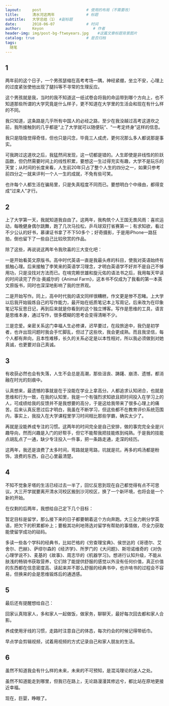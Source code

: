 ```yaml
---
layout:     post                    # 使用的布局（不需要改）
title:      清水河这两年              # 标题 
subtitle:   大学总结（1） #副标题
date:       2018-06-07              # 时间
author:     Keyon                      # 作者
header-img: img/post-bg-ftwoyears.jpg    #这篇文章标题背景图片
catalog: true                       # 是否归档
tags:
  随笔
---
```


## 1
两年前的这个日子，一个男孩瑟缩在高考考场一隅，神经紧绷，坐立不安，心理上的过度紧张使他出现了腿抖等不寻常的生理反应。

这个男孩就是我，当时的我不知道这一纸试卷会将我的命运带到哪个方向上，也不知道那些所谓的大学究竟是什么样子，更不知道在大学里的生活会和现在有什么样的不同。

我只知道，这条路是几乎所有中国人的必经之路，至少在我没越过高考这道坎之前，我所接触到的几乎都是“上了大学就可以随便玩”、“一考定终身”这样的信息。

我只是隐隐觉得奇怪，但也只是闪念，毕竟三人成虎，更何况那么多人都说那是事实。

可我跨过这道坎之后，我猛然间发现，这一切都是错的。人生即使是非线性的阶跃函数，但仍然需要时间上的线性积累，要想这一生过得充实有趣，大学不是玩乐的天堂；从时间的长度来看，人生前20年只占了整个人生的四分之一，如果只参考前四分之一就来评判一个人一生的成就，不免有些可笑。

也许每个人都生活在骗局里，只是失真程度不同而已。要想明白个中缘由，都得变成“过来人”才行。

## 2
上了大学第一天，我就知道我自由了。这两年，我构筑个人王国无畏风雨：喜欢运动，每晚健身偶尔跳舞，跑了几次马拉松，乒乓球双打省赛第一；有求知欲，看过不少公认的好书，慕课证书拿了不下50多个；好奇摄影，于是用iPhone一路狂拍，倒也留下了一些自己比较欣赏的作品。

除了这些，再说说这两年令我欣喜的三大变化吧：

一是开始看英文原版书。高中时代英语一直是我最头疼的科目，使我对英语始终有抵触心理。后来接触了李笑来的英语学习理念，才明白英语学不好并不是自己不够用功，只是没找对方法而已。在啃完赖世雄和旋元佑的语法书之后，我用每天早读的时间读完了乔治·奥威尔的《Animal Farm》，这本书不仅成为了我看的第一本英文原版书，同时也深深地影响了我的世界观。

二是开始写作。同上，高中时代我的语文同样很糟糕，作文更是惨不忍睹。上大学以后我开始锻炼自己的写作能力，最开始在纸质笔记本上写周记，后来改为在印象笔记写反思日记，再到后来就是你看到的这个独立博客。写作是思维的工具，语言是思维本身，通过写作，很多模糊的思考会变得清晰不少。

三是恋爱。亲密关系这门幸福人生必修课，迟早要过，在段旅途中，我仍是初学者，也许出现问题时我会手忙脚乱，但过了这些坎，我会更成熟。而且我坚信，每个人都有奔向，且本性难移，长久的关系必定是以本性相对，所以我必须做到对她真诚，也更要对自己真诚。

## 3
有收获必然也会有失落，人生不会总是高潮，那些沮丧、踌躇、崩溃、遗憾，都消融在时光的刻痕中。

认真想来，最遗憾的事就是在于没能在学业上拿高分。人都追求认知闭合，也就是思维和行为一致，在我的认知里，我是一个有强烈求知欲且把时间投入在学习上的人，可成绩给我的反馈并不是我想要的高分，于是这给我带来了很多心理上的痛苦。后来认真反思过后才明白，我虽在不断学习，但这些都不在教育评价系统范围内，事实上，我投入在大学课程里学习时间相比那些学霸，确实太少了。

再就是没能养成专注的习惯。这两年的时间完全是自己安排，做的事完完全全是兴趣导向，然而兴趣是入门的好帮手，但它不能帮我把技能练到纯熟。于是我的技能点胡乱点了一通，缺少专注投入一件事，把一条路走通，走深的经历。

这两年，我还是浪费了太多时间，弯路就是弯路，坑就是坑，再多的鸡汤都是粉饰，浪费的东西，自己心里最清楚。

## 4
不知不觉象牙塔的生活已经过去一半了，回忆反思到现在自己都觉得有点不可思议。大三开学就要离开清水河校区搬到沙河校区，换了一个新环境，也将会是一个新的开始。

在仅剩的后两年，我想给自己定下几个目标：

暂定目标是留学，那么接下来的日子都要朝着这个方向奔跑。大三全力刷分学英语，把欠下的积累都补上；要极其功利地筛选对留学有帮助的事情做，尽全力获取能使留学成功的砝码。

多读一些各个学科的经典书，比如芒格的《穷查理宝典》、侯世达的《哥德尔、艾舍尔、巴赫》、萨缪尔森的《经济学》、所罗门的《大问题》、斯坦诺维奇的《对伪心理学说不》、麦基的《故事》、周志华的《机器学习》。想进行认知升级，不能从肤浅的畅销书获取营养，它们除了能提供舒服的感觉以外没有任何价值，真正价值的东西都在信息密度高、读起来并不那么舒服的经典书中，也许啃书的过程会不容易，但换来的会是思维锻炼后的通透感。

## 5
最后还有提醒想给自己：

回家认真陪家人，多和家人一起做饭，做家务，聊聊天，最好每次回去都和家人合影。

养成使用牙线的习惯，走路时注意自己的体态，每次约会的时候记得带纸巾。

早点学会剪辑视频，试着用视频的方式记录自己和家人朋友的生活。

## 6
虽然不知道我会有什么样的未来，未来的不可预知，是混沌理论的迷人之处。

虽然不知道能走到哪里，但我已在路上，无论路漫漫其修远兮，都比站在原地更接近幸福。

现在，巨婴，睁眼了。